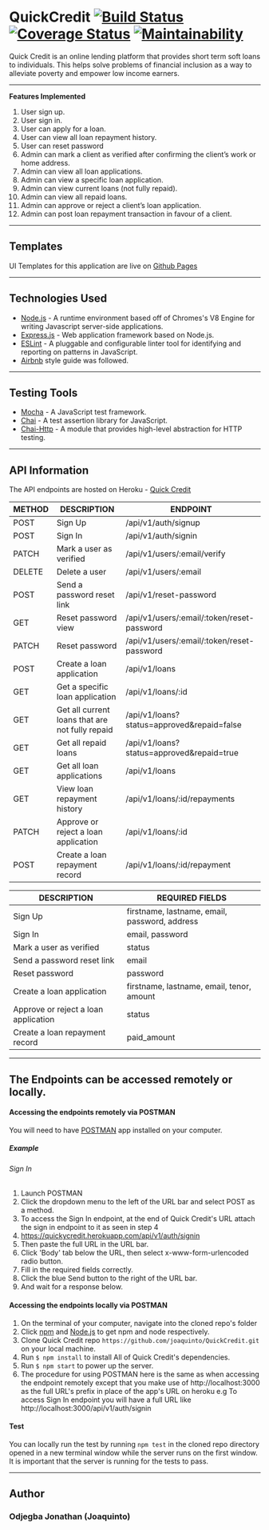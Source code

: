 # QuickCredit    [![Build Status](https://travis-ci.org/joaquinto/QuickCredit.svg?branch=develop)](https://travis-ci.org/joaquinto/QuickCredit)   [![Coverage Status](https://coveralls.io/repos/github/joaquinto/QuickCredit/badge.svg?branch=bg-fix-coverall-token-%23165949881)](https://coveralls.io/github/joaquinto/QuickCredit?branch=bg-fix-coverall-token-%23165949881)  [![Maintainability](https://api.codeclimate.com/v1/badges/f4f3acbe35458f70e37c/maintainability)](https://codeclimate.com/github/joaquinto/QuickCredit/maintainability)
Quick Credit is an online lending platform that provides short term soft loans to individuals. This helps solve problems of financial inclusion as a way to alleviate poverty and empower low income earners.

___

**Features Implemented**
1. User sign up.
2. User sign in.
3. User can apply for a loan.
4. User can view all loan repayment history.
5. User can reset password
6. Admin can mark a client as verified after confirming the client’s work or home
address.
7. Admin can view all loan applications.
8. Admin can view a specific loan application.
9. Admin can view current loans (not fully repaid).
10. Admin can view all repaid loans.
11. Admin can approve or reject a client’s loan application.
12. Admin can post loan repayment transaction in favour of a client.
___

## Templates
UI Templates for this application are live on [Github Pages](https://joaquinto.github.io/QuickCredit/UI/)

___

## Technologies Used
* [Node.js](https://nodejs.org/en/) - A runtime environment based off of Chromes's V8 Engine for writing Javascript server-side applications.
* [Express.js](https://expressjs.com/) - Web application framework based on Node.js.
* [ESLint](https://eslint.org/) - A pluggable and configurable linter tool for identifying and reporting on patterns in JavaScript.
* [Airbnb](https://www.npmjs.com/package/eslint-config-airbnb) style guide was followed.

___


## Testing Tools
* [Mocha](https://mochajs.org/) - A JavaScript test framework.
* [Chai](https://www.chaijs.com/) - A test assertion library for JavaScript.
* [Chai-Http](https://www.npmjs.com/package/chai-http) - A module that provides high-level abstraction for HTTP testing.

___

## API Information
The API endpoints are hosted on Heroku - [Quick Credit](https://quickycredit.herokuapp.com/)

|METHOD  |DESCRIPTION                        |ENDPOINT                                  |
|------- |-----------------------------------|------------------------------------------|
|POST    |Sign Up                            |/api/v1/auth/signup                        |
|POST    |Sign In                            |/api/v1/auth/signin                        |
|PATCH    |Mark a user as verified           |/api/v1/users/:email/verify                         |
|DELETE   | Delete a user           | /api/v1/users/:email  |
|POST    | Send a password reset link        | /api/v1/reset-password  |
|GET    | Reset password view                | /api/v1/users/:email/:token/reset-password   |
|PATCH   | Reset password                    | /api/v1/users/:email/:token/reset-password   |
|POST    | Create a loan application         | /api/v1/loans      |
|GET     | Get a specific loan application   |/api/v1/loans/:id    |
|GET     | Get all current loans that are not fully repaid | /api/v1/loans?status=approved&repaid=false  |
|GET     | Get all repaid loans              | /api/v1/loans?status=approved&repaid=true   |
|GET     | Get all loan applications         | /api/v1/loans         |
|GET     | View loan repayment history       | /api/v1/loans/:id/repayments  |
|PATCH   | Approve or reject a loan application  | /api/v1/loans/:id    |
|POST    | Create a loan repayment record    | /api/v1/loans/:id/repayment   |





|DESCRIPTION         |REQUIRED FIELDS                                                    |                 
|--------------------|-------------------------------------------------------------------|
|Sign Up             |firstname, lastname, email, password, address                               |
|Sign In             |email, password                                                    |
|Mark a user as verified| status   |
|Send a password reset link | email   |
|Reset password   | password   |
|Create a loan application  |  firstname, lastname, email, tenor, amount |
|Approve or reject a loan application |  status   |
|Create a loan repayment record  | paid_amount  |


___
## The Endpoints can be accessed remotely or locally.

#### Accessing the endpoints remotely via POSTMAN
You will need to have [POSTMAN](https://www.getpostman.com/downloads/) app installed on your computer.

##### Example 
###### Sign In
1. Launch POSTMAN
2. Click the dropdown menu to the left of the URL bar and select POST as a method.
3. To access the Sign In endpoint, at the end of Quick Credit's URL attach the sign in endpoint to it as seen in step 4
4. https://quickycredit.herokuapp.com/api/v1/auth/signin 
5. Then paste the full URL in the URL bar.
6. Click 'Body' tab below the URL, then select x-www-form-urlencoded radio button.
7. Fill in the required fields correctly.
8. Click the blue Send button to the right of the URL bar.
9. And wait for a response below.


#### Accessing the endpoints locally via POSTMAN

1. On the terminal of your computer, navigate into the cloned repo's folder
2. Click [npm](https://www.npmjs.com/get-npm) and [Node.js](https://nodejs.org/en/) to get npm and node respectively.
3. Clone Quick Credit repo `https://github.com/joaquinto/QuickCredit.git` on your local machine.
4. Run `$ npm install` to install All of Quick Credit's dependencies.
5. Run `$ npm start` to power up the server.
6. The procedure for using POSTMAN here is the same as when accessing the endpoint remotely except that you make use of http://localhost:3000 as the full URL's prefix in place of the app's URL on heroku
e.g To access Sign In endpoint you will have a full URL like http://localhost:3000/api/v1/auth/signin

#### Test
You can locally run the test by running `npm test` in the cloned repo directory opened in a new terminal window while the server runs on the first window. It is important that the server is running for the tests to pass.

___

## Author
### Odjegba Jonathan (Joaquinto)



